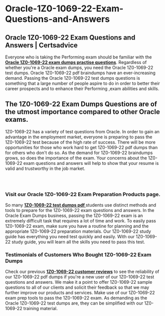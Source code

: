 # Oracle-1Z0-1069-22-Exam-Questions-and-Answers
<h2><strong>Oracle 1Z0-1069-22 Exam Questions and Answers | Certsadvice</strong></h2> <p>Everyone who is taking the Performing exam should be familiar with the <a href="http://www.certsadvice.com/oracle/1z0-1069-22-practice-questions"><strong>Oracle 1Z0-1069-22 exam dumps practise questions</strong></a>. Regardless of whether you&#39;re a Oracle exam dumps, you need the Oracle 1Z0-1069-22 test dumps. Oracle 1Z0-1069-22 pdf braindumps have an ever-increasing demand. Passing the Oracle 1Z0-1069-22 test dumps questions is something that a large number of people aspire to do in order to better their career prospects and to enhance their Performing ,exam abilities and skills.</p> <h2><strong>The 1Z0-1069-22 Exam Dumps Questions are of the utmost importance compared to other Oracle exams.</strong></h2> <p>1Z0-1069-22 has a variety of test questions from Oracle. In order to gain an advantage in the employment market, everyone is preparing to pass the 1Z0-1069-22 test because of the high rate of success. There will be more opportunities for those who work hard to get 1Z0-1069-22 pdf dumps than for others who don&#39;t do so. As the demand for 1Z0-1069-22 braindumps grows, so does the importance of the exam. Your concerns about the 1Z0-1069-22 exam questions and answers will help to show that your resume is valid and trustworthy in the job market.</p> <p><a href="http://www.certsadvice.com/oracle/1z0-1069-22-practice-questions" style="display: block; padding: 1em 0; text-align: center; "><img alt="" src="https://1.bp.blogspot.com/-RUOr8Wn-CRk/YUYAxC8kcHI/AAAAAAAAAnw/F7BbdI3tw8QDj5z8iX0vQAioQzKiUxduwCLcBGAsYHQ/s0/unnamed.jpg" /></a></p> <h3><strong>Visit our Oracle 1Z0-1069-22 Exam Preparation Products page.</strong></h3> <p>So many <a href="http://www.certsadvice.com/oracle/1z0-1069-22-practice-questions"><strong>1Z0-1069-22 test dumps pdf </strong></a>students use distinct methods and tools to prepare for the 1Z0-1069-22 exam questions and answers. In the Oracle Exam Dumps business, passing the 1Z0-1069-22 exam is an extremely difficult task that requires a lot of time and work. To easily pass 1Z0-1069-22 exam, make sure you have a routine for planning and the appropriate 1Z0-1069-22 preparation materials. Our 1Z0-1069-22 study guide has everything you need test quickly and easily. With our 1Z0-1069-22 study guide, you will learn all the skills you need to pass this test.</p> <h3><strong>Testimonials of Customers Who Bought 1Z0-1069-22 Exam Dumps</strong></h3> <p>Check our previous <a href="http://www.certsadvice.com/oracle/1z0-1069-22-practice-questions"><strong>1Z0-1069-22 customer reviews</strong></a> to see the reliability of our 1Z0-1069-22 pdf dumps if you&#39;re a new user of our 1Z0-1069-22 test questions and answers. We make it a point to offer 1Z0-1069-22 sample questions to all of our clients and solicit their feedback so that we may further improve our products and services. Make use of our 1Z0-1069-22 exam prep tools to pass the 1Z0-1069-22 exam. As demanding as the Oracle 1Z0-1069-22 test dumps are, they can be simplified with our 1Z0-1069-22 training material.</p>
